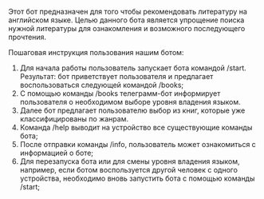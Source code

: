 ﻿Этот бот предназначен для того чтобы рекомендовать литературу на английском языке. Целью данного бота является упрощение поиска нужной литературы для ознакомления и возможного последующего прочтения.

Пошаговая инструкция пользования нашим ботом:

1. Для начала работы пользователь запускает бота командой /start. Результат: бот приветствует пользователя и предлагает воспользоваться следующей командой /books;
1. C помощью команды /books телеграмм-бот информирует пользователя о необходимом выборе уровня владения языком.
1. Далее бот предлагает пользователю выбор из книг, которые уже классифицированы по жанрам.
1. Команда /help выводит на устройство все существующие команды бота;
1. После отправки команды /info, пользователь может ознакомиться с информацией о боте;
1. Для перезапуска бота или для смены уровня владения языком, например, если ботом воспользуется другой человек с одного устройства, необходимо вновь запустить бота с помощью команды /start;
